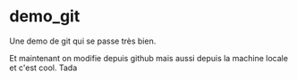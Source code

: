 # demo_git
Une demo de git qui se passe très bien.

Et maintenant on modifie depuis github
mais aussi depuis la machine locale et c'est cool.
Tada
